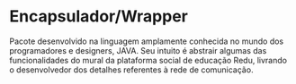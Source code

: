 Encapsulador/Wrapper
====================

<p>Pacote desenvolvido na linguagem amplamente conhecida no mundo dos programadores e designers, JAVA. Seu intuito é abstrair algumas das funcionalidades do mural da plataforma social de educação Redu, livrando o desenvolvedor dos detalhes referentes à rede de comunicação.</p>